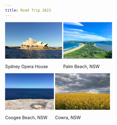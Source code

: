 ```yaml
---
title: Road Trip 2023
---
```


<div id="banner">
	<div class="inline-block" style="display:inline-block;"><a href="assets/photos/Australia/Cobar.jpg">          <img src="assets/photos/Australia/Opera_House.jpg"   style="height: 120px;"></a><div><p>Sydney Opera House</p></div></div>
	<div class="inline-block" style="display:inline-block;"><a href="assets/photos/Australia/Kingston.jpg">           <img src="assets/photos/Australia/Palm_Beach.jpg"    style="height: 120px;"></a><div><p>Palm Beach, NSW</p></div></div>
	<div class="inline-block" style="display:inline-block;"><a href="assets/photos/Australia/Parnaroo.jpg">         <img src="assets/photos/Australia/Coogee_Beach.jpg"  style="height: 120px;"></a><div><p>Coogee Beach, NSW</p></div></div>
	<div class="inline-block" style="display:inline-block;"><a href="assets/photos/Australia/Adelaide.jpg">                <img src="assets/photos/Australia/Cowra.jpg"         style="height: 120px;"></a><div><p>Cowra, NSW</p></div></div>
</div>

